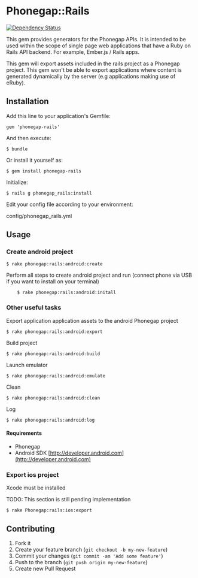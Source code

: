 # Phonegap::Rails
[![Dependency Status](https://gemnasium.com/joscas/phonegap-rails.png)](https://gemnasium.com/joscas/phonegap-rails)

This gem provides generators for the Phonegap APIs. It is intended to be used within the scope of single page web applications that have a Ruby on Rails API backend. For example, Ember.js / Rails apps.

This gem will export assets included in the rails project as a Phonegap project. This gem won't be able to export applications where content is generated dynamically by the server (e.g applications making use of eRuby).

## Installation

Add this line to your application's Gemfile:

    gem 'phonegap-rails'

And then execute:

    $ bundle

Or install it yourself as:

    $ gem install phonegap-rails

Initialize:

    $ rails g phonegap_rails:install

Edit your config file according to your environment:

   config/phonegap_rails.yml

## Usage

### Create android project

    $ rake phonegap:rails:android:create

Perform all steps to create android project and run
(connect phone via USB if you want to install on your terminal)

		$ rake phonegap:rails:android:initall
		
### Other useful tasks

Export application application assets to the android Phonegap project

    $ rake phonegap:rails:android:export

Build project

    $ rake phonegap:rails:android:build

Launch emulator

    $ rake phonegap:rails:android:emulate

Clean

    $ rake phonegap:rails:android:clean

Log

    $ rake phonegap:rails:android:log

#### Requirements
- Phonegap
- Android SDK [http://developer.android.com](http://developer.android.com)


### Export ios project

Xcode must be installed

TODO: This section is still pending implementation

    $ rake Phonegap:rails:ios:export

## Contributing

1. Fork it
2. Create your feature branch (`git checkout -b my-new-feature`)
3. Commit your changes (`git commit -am 'Add some feature'`)
4. Push to the branch (`git push origin my-new-feature`)
5. Create new Pull Request
